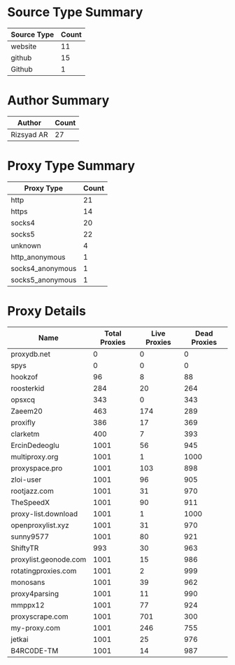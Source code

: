 # Source Type Summary

| Source Type | Count |
|-------------|-------|
| website | 11 |
| github | 15 |
| Github | 1 |


# Author Summary

| Author | Count |
|--------|-------|
| Rizsyad AR | 27 |


# Proxy Type Summary

| Proxy Type | Count |
|------------|-------|
| http | 21 |
| https | 14 |
| socks4 | 20 |
| socks5 | 22 |
| unknown | 4 |
| http_anonymous | 1 |
| socks4_anonymous | 1 |
| socks5_anonymous | 1 |


# Proxy Details

| Name | Total Proxies | Live Proxies | Dead Proxies |
|------|---------------|--------------|---------------|
| proxydb.net | 0 | 0 | 0 |
| spys | 0 | 0 | 0 |
| hookzof | 96 | 8 | 88 |
| roosterkid | 284 | 20 | 264 |
| opsxcq | 343 | 0 | 343 |
| Zaeem20 | 463 | 174 | 289 |
| proxifly | 386 | 17 | 369 |
| clarketm | 400 | 7 | 393 |
| ErcinDedeoglu | 1001 | 56 | 945 |
| multiproxy.org | 1001 | 1 | 1000 |
| proxyspace.pro | 1001 | 103 | 898 |
| zloi-user | 1001 | 96 | 905 |
| rootjazz.com | 1001 | 31 | 970 |
| TheSpeedX | 1001 | 90 | 911 |
| proxy-list.download | 1001 | 1 | 1000 |
| openproxylist.xyz | 1001 | 31 | 970 |
| sunny9577 | 1001 | 80 | 921 |
| ShiftyTR | 993 | 30 | 963 |
| proxylist.geonode.com | 1001 | 15 | 986 |
| rotatingproxies.com | 1001 | 2 | 999 |
| monosans | 1001 | 39 | 962 |
| proxy4parsing | 1001 | 11 | 990 |
| mmppx12 | 1001 | 77 | 924 |
| proxyscrape.com | 1001 | 701 | 300 |
| my-proxy.com | 1001 | 246 | 755 |
| jetkai | 1001 | 25 | 976 |
| B4RC0DE-TM | 1001 | 14 | 987 |

